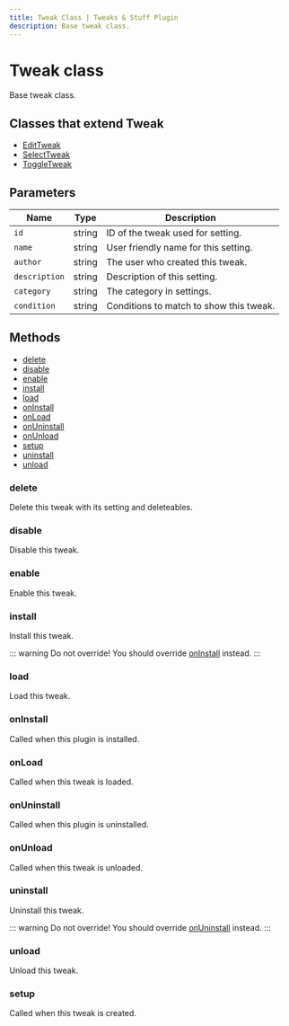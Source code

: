 ```yaml
---
title: Tweak Class | Tweaks & Stuff Plugin
description: Base tweak class.
---
```


# Tweak class

Base tweak class.

## Classes that extend Tweak

- [EditTweak](./EditTweak.md)
- [SelectTweak](./SelectTweak.md)
- [ToggleTweak](./ToggleTweak.md)

## Parameters

| Name          | Type   | Description                             |
| ------------- | ------ | --------------------------------------- |
| `id`          | string | ID of the tweak used for setting.       |
| `name`        | string | User friendly name for this setting.    |
| `author`      | string | The user who created this tweak.        |
| `description` | string | Description of this setting.            |
| `category`    | string | The category in settings.               |
| `condition`   | string | Conditions to match to show this tweak. |

## Methods

- [delete](#delete)
- [disable](#disable)
- [enable](#enable)
- [install](#install)
- [load](#load)
- [onInstall](#oninstall)
- [onLoad](#onload)
- [onUninstall](#onuninstall)
- [onUnload](#onunload)
- [setup](#setup)
- [uninstall](#uninstall)
- [unload](#unload)

### delete

Delete this tweak with its setting and deleteables.

### disable

Disable this tweak.

### enable

Enable this tweak.

### install

Install this tweak.

::: warning
Do not override! You should override [onInstall](#oninstall) instead.
:::

### load

Load this tweak.

### onInstall

Called when this plugin is installed.

### onLoad

Called when this tweak is loaded.

### onUninstall

Called when this plugin is uninstalled.

### onUnload

Called when this tweak is unloaded.

### uninstall

Uninstall this tweak.

::: warning
Do not override! You should override [onUninstall](#onuninstall) instead.
:::

### unload

Unload this tweak.

### setup

Called when this tweak is created.

